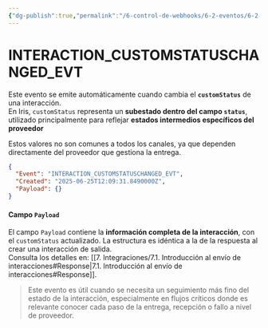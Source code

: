 ```yaml
---
{"dg-publish":true,"permalink":"/6-control-de-webhooks/6-2-eventos/6-2-3-interaction-customstatuschanged-evt/"}
---
```


# INTERACTION_CUSTOMSTATUSCHANGED_EVT

Este evento se emite automáticamente cuando cambia el **`customStatus`** de una interacción.  
En Iris, `customStatus` representa un **subestado dentro del campo `status`**, utilizado principalmente para reflejar **estados intermedios específicos del proveedor**

Estos valores no son comunes a todos los canales, ya que dependen directamente del proveedor que gestiona la entrega.


```json
{
  "Event": "INTERACTION_CUSTOMSTATUSCHANGED_EVT",
  "Created": "2025-06-25T12:09:31.8490000Z",
  "Payload": {}
}
```

#### Campo `Payload`

El campo `Payload` contiene la **información completa de la interacción**, con el `customStatus` actualizado. La estructura es idéntica a la de la respuesta al crear una interacción de salida.  
Consulta los detalles en:  [[7. Integraciones/7.1. Introducción al envío de interacciones#Response\|7.1. Introducción al envío de interacciones#Response]].

> Este evento es útil cuando se necesita un seguimiento más fino del estado de la interacción, especialmente en flujos críticos donde es relevante conocer cada paso de la entrega, recepción o fallo a nivel de proveedor.

